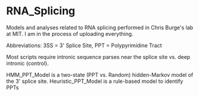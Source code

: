 # RNA_Splicing
Models and analyses related to RNA splicing performed in Chris Burge's lab at MIT. I am in the process of uploading everything.

Abbreviations: 3SS = 3' Splice Site, PPT = Polypyrimidine Tract

Most scripts require intronic sequence parses near the splice site vs. deep intronic (control).

HMM_PPT_Model is a two-state (PPT vs. Random) hidden-Markov model of the 3' splice site.
Heuristic_PPT_Model is a rule-based model to identify PPTs 
